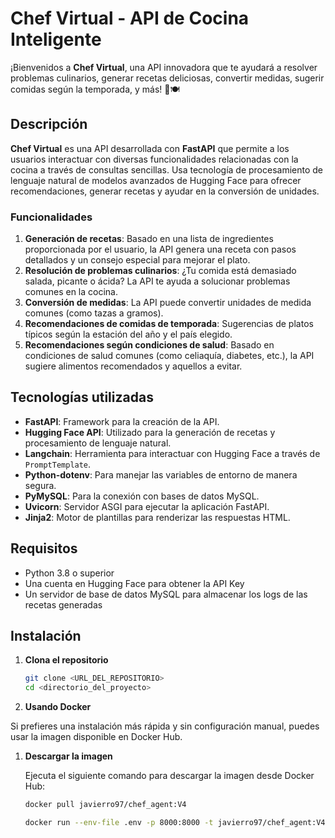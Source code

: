 # Chef Virtual - API de Cocina Inteligente

¡Bienvenidos a **Chef Virtual**, una API innovadora que te ayudará a resolver problemas culinarios, generar recetas deliciosas, convertir medidas, sugerir comidas según la temporada, y más! 🌟🍽️

## Descripción

**Chef Virtual** es una API desarrollada con **FastAPI** que permite a los usuarios interactuar con diversas funcionalidades relacionadas con la cocina a través de consultas sencillas. Usa tecnología de procesamiento de lenguaje natural de modelos avanzados de Hugging Face para ofrecer recomendaciones, generar recetas y ayudar en la conversión de unidades. 

### Funcionalidades

1. **Generación de recetas**: Basado en una lista de ingredientes proporcionada por el usuario, la API genera una receta con pasos detallados y un consejo especial para mejorar el plato.
2. **Resolución de problemas culinarios**: ¿Tu comida está demasiado salada, picante o ácida? La API te ayuda a solucionar problemas comunes en la cocina.
3. **Conversión de medidas**: La API puede convertir unidades de medida comunes (como tazas a gramos).
4. **Recomendaciones de comidas de temporada**: Sugerencias de platos típicos según la estación del año y el país elegido.
5. **Recomendaciones según condiciones de salud**: Basado en condiciones de salud comunes (como celiaquía, diabetes, etc.), la API sugiere alimentos recomendados y aquellos a evitar.

## Tecnologías utilizadas

- **FastAPI**: Framework para la creación de la API.
- **Hugging Face API**: Utilizado para la generación de recetas y procesamiento de lenguaje natural.
- **Langchain**: Herramienta para interactuar con Hugging Face a través de `PromptTemplate`.
- **Python-dotenv**: Para manejar las variables de entorno de manera segura.
- **PyMySQL**: Para la conexión con bases de datos MySQL.
- **Uvicorn**: Servidor ASGI para ejecutar la aplicación FastAPI.
- **Jinja2**: Motor de plantillas para renderizar las respuestas HTML.

## Requisitos

- Python 3.8 o superior
- Una cuenta en Hugging Face para obtener la API Key
- Un servidor de base de datos MySQL para almacenar los logs de las recetas generadas

## Instalación

1. **Clona el repositorio**

   ```bash
   git clone <URL_DEL_REPOSITORIO>
   cd <directorio_del_proyecto>


2. **Usando Docker**

Si prefieres una instalación más rápida y sin configuración manual, puedes usar la imagen disponible en Docker Hub.

1. **Descargar la imagen**

   Ejecuta el siguiente comando para descargar la imagen desde Docker Hub:

   ```bash
   docker pull javierro97/chef_agent:V4

   docker run --env-file .env -p 8000:8000 -t javierro97/chef_agent:V4